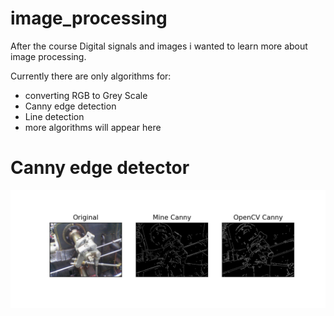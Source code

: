 # image_processing
After the course Digital signals and images i wanted to learn more about image processing.

Currently there are only algorithms for:
* converting RGB to Grey Scale
* Canny edge detection
* Line detection
* more algorithms will appear here


# Canny edge detector

![](\readme_samples\ValvesFig.png)
